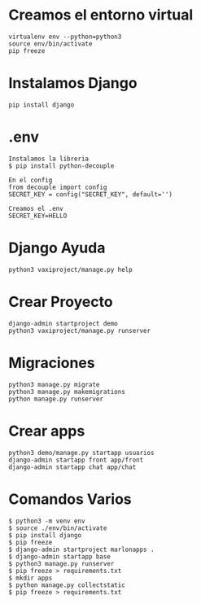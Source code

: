 # Creamos el entorno virtual
```
virtualenv env --python=python3
source env/bin/activate
pip freeze
```
# Instalamos Django
```
pip install django
```

# .env
```
Instalamos la libreria
$ pip install python-decouple

En el config
from decouple import config
SECRET_KEY = config("SECRET_KEY", default='')

Creamos el .env
SECRET_KEY=HELLO
```

# Django Ayuda
```
python3 vaxiproject/manage.py help
```

# Crear Proyecto
```
django-admin startproject demo
python3 vaxiproject/manage.py runserver
```

# Migraciones
```
python3 manage.py migrate
python3 manage.py makemigrations
python manage.py runserver
```

# Crear apps
```
python3 demo/manage.py startapp usuarios
django-admin startapp front app/front
django-admin startapp chat app/chat
```

# Comandos Varios
```
$ python3 -m venv env
$ source ./env/bin/activate
$ pip install django
$ pip freeze
$ django-admin startproject marlonapps .
$ django-admin startapp base
$ python3 manage.py runserver
$ pip freeze > requirements.txt
$ mkdir apps
$ python manage.py collectstatic
$ pip freeze > requirements.txt
```
